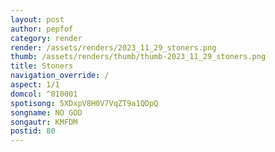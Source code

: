 ```yaml
---
layout: post
author: pepfof
category: render
render: /assets/renders/2023_11_29_stoners.png
thumb: /assets/renders/thumb/thumb-2023_11_29_stoners.png
title: Stoners
navigation_override: /
aspect: 1/1
domcol: ^010001
spotisong: 5XDxpV8H0V7VqZT9a1QDpQ
songname: NO GOD
songautr: KMFDM
postid: 80
---
```


<!--USER BEGIN 1-->

<!--USER END 1-->

<!--more-->
<!--USER BEGIN 2-->

<!--USER END 2-->

